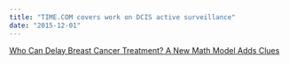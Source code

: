 ```yaml
---
title: "TIME.COM covers work on DCIS active surveillance"
date: "2015-12-01"
---
```


[Who Can Delay Breast Cancer Treatment? A New Math Model Adds Clues](http://time.com/4151717/dcis-breast-cancer-active-surveillance/)
